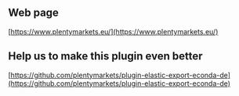 ## Web page
 
[https://www.plentymarkets.eu/](https://www.plentymarkets.eu/)

## Help us to make this plugin even better

[https://github.com/plentymarkets/plugin-elastic-export-econda-de](https://github.com/plentymarkets/plugin-elastic-export-econda-de)
